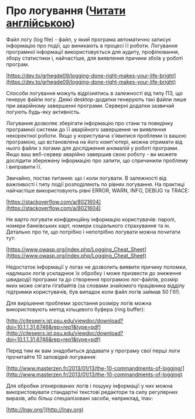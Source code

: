 # Про логування ([Читати англійською](./README.md))

Файл логу (log file) - файл, у який програма автоматично записує інформацію про події, що виникають в процесі її роботи. Логування програмної інформації використовується для аудиту, профілювання, збору статистики і, найчастіше, для виявлення причини збоїв у роботі програм.

[https://dev.to/grhegde09/logging-done-right-makes-your-life-bright](https://dev.to/grhegde09/logging-done-right-makes-your-life-bright)

Способи логування можуть відрізнятись в залежності від типу ПЗ, що генерує файли логу. Деякі desktop-додатки генерують такі файли лише при аварійному завершенні програми. Серверні додатки зазвичай логують будь-яку активність.

Логування дозволяє зберігати інформацію про стани та поведінку програмної системи до її аварійного завершення чи виявлення некоректної роботи. Якщо у користувача з'явилися проблеми із вашою програмою, що встановлена на його комп'ютері, можна отримати від нього файли з логами для дослідження аномалій у роботі програми. Якщо ваш веб-сервер аварійно завершив свою роботу - ви можете дослідити збережену інформацію про запити, що спричинили проблему і виправити її.

Звичайно, постає питання: що і коли логувати. В залежності від важливості і типу події розподіляють по рівнях логування. На практиці найчастіше використовують рівні ERROR, WARN, INFO, DEBUG та TRACE:

[https://stackoverflow.com/a/8021604](https://stackoverflow.com/a/8021604)

Не варто логувати конфіденційну інформацію користувачів: паролі, номери банківських карт, номери соціального страхування та ін.
Детально про те, що потрібно і непотрібно логувати можна почитати тут:

[https://www.owasp.org/index.php/Logging_Cheat_Sheet](https://www.owasp.org/index.php/Logging_Cheat_Sheet)

Недостаток інформації у логах не дозволить виявити причину поломки, надлишок логів ускладнює їх обробку і може призвести до зниження швидкодії програми та до створення програмою лог-файлів, розмір яких може сягати гігабайтів (за словами знайомого працівника відділу підтримки користувачів, був випадок коли файл логів займав 50 Гб!).

Для вирішення проблеми зростання розміру логів можна використовують метод кільцевого буфера (ring buffer):

[http://citeseerx.ist.psu.edu/viewdoc/download?doi=10.1.1.31.6746&rep=rep1&type=pdf](http://citeseerx.ist.psu.edu/viewdoc/download?doi=10.1.1.31.6746&rep=rep1&type=pdf)

Перед тим як вам знадобиться додавати у програму свої перші логи прочитайте 10 заповідей логування:

[http://www.masterzen.fr/2013/01/13/the-10-commandments-of-logging/](http://www.masterzen.fr/2013/01/13/the-10-commandments-of-logging)

Для обробки згенерованих логів і пошуку інформації у них можна використовувати стандартні текстові редактори та силу регулярних виразів, або більш спеціалізовані засоби, наприклад, lnav:

[http://lnav.org/](http://lnav.org)
